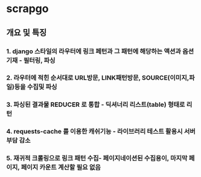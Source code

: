 # scrapgo
## 개요 및 특징
### 1. django 스타일의 라우터에 링크 페턴과 그 패턴에 해당하는 액션과 옵션 기재 - 필터링, 파싱
### 2. 라우터에 적힌 순서대로 URL방문, LINK패턴방문, SOURCE(이미지,파일)등을 수집및 파싱
### 3. 파싱된 결과물 REDUCER 로 통합 - 딕셔너리 리스트(table) 형태로 리턴
### 4. requests-cache 를 이용한 캐쉬기능 - 라이브러리 테스트 활용시 서버부담 감소
### 5. 재귀적 크롤링으로 링크 패턴 수집- 페이지네이션된 수집용이, 마지막 페이지, 페이지 카운트 계산할 필요 없음
